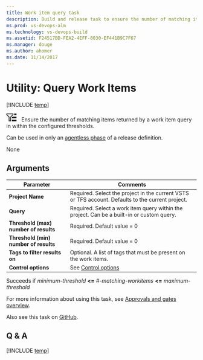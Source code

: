 ```yaml
---
title: Work item query task 
description: Build and release task to ensure the number of matching items returned by a work item query in within the configured threshold in VSTS and TFS
ms.prod: vs-devops-alm
ms.technology: vs-devops-build
ms.assetid: F24517BD-FEA2-4EFF-8030-EF441B9C7F67
ms.manager: douge
ms.author: ahomer
ms.date: 11/14/2017
---
```


# Utility: Query Work Items

[!INCLUDE [temp](../../_shared/version-tfs-2015-update.md)]

![](_img/query-work-items.png) &nbsp; Ensure the number of matching items returned by a work item query in within the configured thresholds.

Can be used in only an [agentless phase](../../concepts/process/phases.md#agentless-phase) of a release definition.

None

## Arguments

| Parameter | Comments |
| --- | --- |
| **Project Name** | Required. Select the project in the current VSTS or TFS account. Defaults to the current project. |
| **Query** | Required. Select a work item query within the project. Can be a built-in or custom query. |
| **Threshold (max) number of results** | Required. Default value = 0 |
| **Threshold (min) number of results** | Required. Default value = 0 |
| **Tags to filter results on** | Optional. A list of tags that must be present on the work items. |
| **Control options** | See [Control options](../../concepts/process/tasks.md#controloptions) |

Succeeds if _minimum-threshold_ **&lt;=** _#-matching-workitems_ **&lt;=** _maximum-threshold_

For more information about using this task, see [Approvals and gates overview](../../concepts/definitions/release/approvals/index.md).

Also see this task on [GitHub](https://github.com/Microsoft/vsts-tasks/tree/master/Tasks/QueryWorkItems).

## Q & A

<!-- BEGINSECTION class="md-qanda" -->

[!INCLUDE [temp](../../_shared/qa-versions.md)]

<!-- ENDSECTION -->
